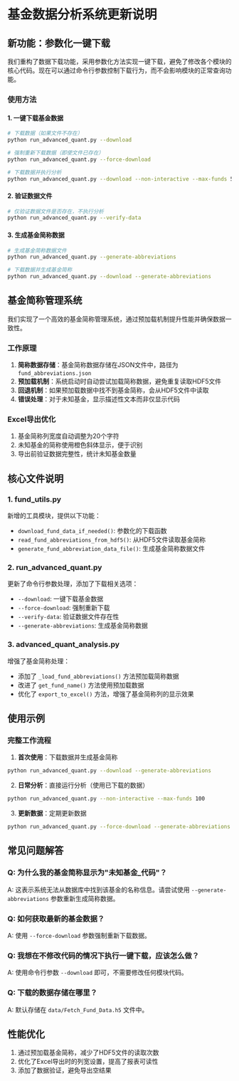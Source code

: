 # 基金数据分析系统更新说明

## 新功能：参数化一键下载

我们重构了数据下载功能，采用参数化方法实现一键下载，避免了修改各个模块的核心代码。现在可以通过命令行参数控制下载行为，而不会影响模块的正常查询功能。

### 使用方法

#### 1. 一键下载基金数据

```bash
# 下载数据（如果文件不存在）
python run_advanced_quant.py --download

# 强制重新下载数据（即使文件已存在）
python run_advanced_quant.py --force-download

# 下载数据并执行分析
python run_advanced_quant.py --download --non-interactive --max-funds 5
```

#### 2. 验证数据文件

```bash
# 仅验证数据文件是否存在，不执行分析
python run_advanced_quant.py --verify-data
```

#### 3. 生成基金简称数据

```bash
# 生成基金简称数据文件
python run_advanced_quant.py --generate-abbreviations

# 下载数据并生成基金简称
python run_advanced_quant.py --download --generate-abbreviations
```

## 基金简称管理系统

我们实现了一个高效的基金简称管理系统，通过预加载机制提升性能并确保数据一致性。

### 工作原理

1. **简称数据存储**：基金简称数据存储在JSON文件中，路径为 `fund_abbreviations.json`
2. **预加载机制**：系统启动时自动尝试加载简称数据，避免重复读取HDF5文件
3. **回退机制**：如果预加载数据中找不到基金简称，会从HDF5文件中读取
4. **错误处理**：对于未知基金，显示描述性文本而非仅显示代码

### Excel导出优化

1. 基金简称列宽度自动调整为20个字符
2. 未知基金的简称使用橙色斜体显示，便于识别
3. 导出前验证数据完整性，统计未知基金数量

## 核心文件说明

### 1. fund_utils.py

新增的工具模块，提供以下功能：
- `download_fund_data_if_needed()`: 参数化的下载函数
- `read_fund_abbreviations_from_hdf5()`: 从HDF5文件读取基金简称
- `generate_fund_abbreviation_data_file()`: 生成基金简称数据文件

### 2. run_advanced_quant.py

更新了命令行参数处理，添加了下载相关选项：
- `--download`: 一键下载基金数据
- `--force-download`: 强制重新下载
- `--verify-data`: 验证数据文件存在性
- `--generate-abbreviations`: 生成基金简称数据

### 3. advanced_quant_analysis.py

增强了基金简称处理：
- 添加了 `_load_fund_abbreviations()` 方法预加载简称数据
- 改进了 `get_fund_name()` 方法使用预加载数据
- 优化了 `export_to_excel()` 方法，增强了基金简称列的显示效果

## 使用示例

### 完整工作流程

1. **首次使用**：下载数据并生成基金简称
```bash
python run_advanced_quant.py --download --generate-abbreviations
```

2. **日常分析**：直接运行分析（使用已下载的数据）
```bash
python run_advanced_quant.py --non-interactive --max-funds 100
```

3. **更新数据**：定期更新数据
```bash
python run_advanced_quant.py --force-download --generate-abbreviations
```

## 常见问题解答

### Q: 为什么我的基金简称显示为"未知基金_代码"？
A: 这表示系统无法从数据库中找到该基金的名称信息。请尝试使用 `--generate-abbreviations` 参数重新生成简称数据。

### Q: 如何获取最新的基金数据？
A: 使用 `--force-download` 参数强制重新下载数据。

### Q: 我想在不修改代码的情况下执行一键下载，应该怎么做？
A: 使用命令行参数 `--download` 即可，不需要修改任何模块代码。

### Q: 下载的数据存储在哪里？
A: 默认存储在 `data/Fetch_Fund_Data.h5` 文件中。

## 性能优化

1. 通过预加载基金简称，减少了HDF5文件的读取次数
2. 优化了Excel导出时的列宽设置，提高了报表可读性
3. 添加了数据验证，避免导出空结果